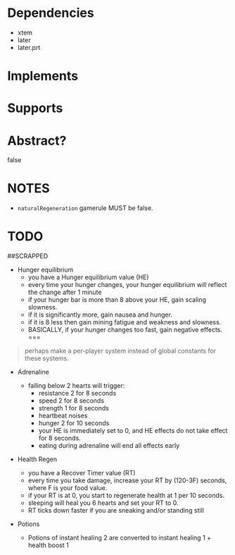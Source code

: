 # Dependencies
* xtem
* later
* later.prt

# Implements

# Supports

# Abstract?
false

# NOTES
* `naturalRegeneration` gamerule MUST be false.

# TODO

##SCRAPPED
* Hunger equilibrium
    * you have a Hunger equilibrium value (HE)
    * every time your hunger changes, your hunger equilibrium will reflect the change after 1 minute
    * if your hunger bar is more than 8 above your HE, gain scaling slowness.
    * if it is significantly more, gain nausea and hunger.
    * if it is 8 less then gain mining fatigue and weakness and slowness.
    * BASICALLY, if your hunger changes too fast, gain negative effects.
===

> perhaps make a per-player system instead of global constants for these systems.
* Adrenaline
    * falling below 2 hearts will trigger:
        * resistance 2 for 8 seconds
        * speed 2 for 8 seconds
        * strength 1 for 8 seconds
        * heartbeat noises
        * hunger 2 for 10 seconds
        * your HE is immediately set to 0, and HE effects do not take effect for 8 seconds.
        * eating during adrenaline will end all effects early

* Health Regen
    * you have a Recover Timer value (RT)
    * every time you take damage, increase your RT by (120-3F) seconds, where F is your food value.
    * if your RT is at 0, you start to regenerate health at 1 per 10 seconds.
    * sleeping will heal you 6 hearts and set your RT to 0.
    * RT ticks down faster if you are sneaking and/or standing still

* Potions
    * Potions of instant healing 2 are converted to instant healing 1 + health boost 1

